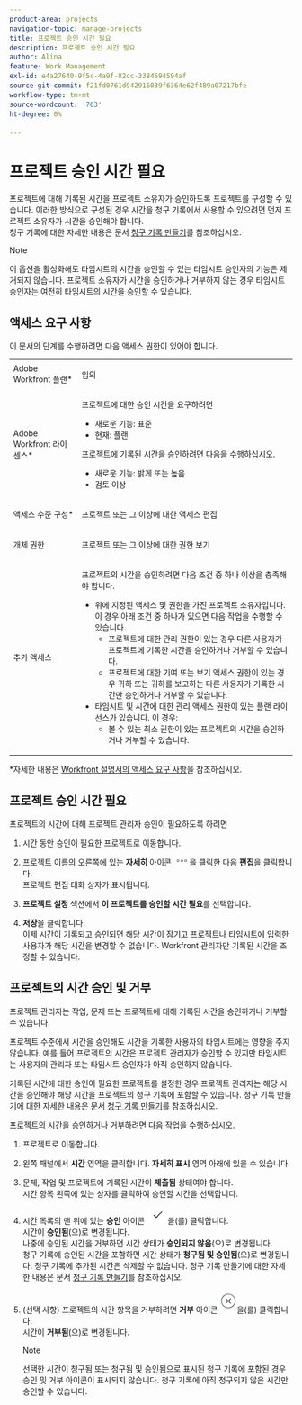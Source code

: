 ```yaml
---
product-area: projects
navigation-topic: manage-projects
title: 프로젝트 승인 시간 필요
description: 프로젝트 승인 시간 필요
author: Alina
feature: Work Management
exl-id: e4a27640-9f5c-4a9f-82cc-3384694594af
source-git-commit: f21fd0761d942916039f6364e62f489a07217bfe
workflow-type: tm+mt
source-wordcount: '763'
ht-degree: 0%

---
```


# 프로젝트 승인 시간 필요

<!--audited: 08/2024-->

프로젝트에 대해 기록된 시간을 프로젝트 소유자가 승인하도록 프로젝트를 구성할 수 있습니다. 이러한 방식으로 구성된 경우 시간을 청구 기록에서 사용할 수 있으려면 먼저 프로젝트 소유자가 시간을 승인해야 합니다.\
청구 기록에 대한 자세한 내용은 문서 [청구 기록 만들기](../../../manage-work/projects/project-finances/create-billing-records.md)를 참조하십시오.

>[!NOTE]
>
>이 옵션을 활성화해도 타임시트의 시간을 승인할 수 있는 타임시트 승인자의 기능은 제거되지 않습니다. 프로젝트 소유자가 시간을 승인하거나 거부하지 않는 경우 타임시트 승인자는 여전히 타임시트의 시간을 승인할 수 있습니다.

## 액세스 요구 사항

이 문서의 단계를 수행하려면 다음 액세스 권한이 있어야 합니다.

<table style="table-layout:auto"> 
 <col> 
 <col> 
 <tbody> 
  <tr> 
   <td role="rowheader">Adobe Workfront 플랜*</td> 
   <td> <p>임의</p> </td> 
  </tr> 
  <tr> 
   <td role="rowheader">Adobe Workfront 라이센스*</td> 
   <td> <p>프로젝트에 대한 승인 시간을 요구하려면</p>
   <ul><li>새로운 기능: 표준</li>
   <li>현재: 플랜</li></ul>

<p>프로젝트에 기록된 시간을 승인하려면 다음을 수행하십시오.</p>
   <ul><li>새로운 기능: 밝게 또는 높음</li>
   <li>검토 이상</li>
    </td> 
  </tr> 
  <tr> 
   <td role="rowheader">액세스 수준 구성*</td> 
   <td> <p>프로젝트 또는 그 이상에 대한 액세스 편집</p>  </td> 
  </tr> 
  <tr> 
   <td role="rowheader">개체 권한</td> 
   <td> <p>프로젝트 또는 그 이상에 대한 권한 보기</p>
  </tr> 
  <tr> 
   <td role="rowheader">추가 액세스</td> 
   <td> <p>프로젝트의 시간을 승인하려면 다음 조건 중 하나 이상을 충족해야 합니다.</p> 
    <ul> 
     <li>위에 지정된 액세스 및 권한을 가진 프로젝트 소유자입니다. 이 경우 아래 조건 중 하나가 있으면 다음 작업을 수행할 수 있습니다. 
      <ul>
       <li>프로젝트에 대한 관리 권한이 있는 경우 다른 사용자가 프로젝트에 기록한 시간을 승인하거나 거부할 수 있습니다.</li>
       <li> 프로젝트에 대한 기여 또는 보기 액세스 권한이 있는 경우 귀하 또는 귀하를 보고하는 다른 사용자가 기록한 시간만 승인하거나 거부할 수 있습니다.<br></li>
      </ul></li> 
     <li>타임시트 및 시간에 대한 관리 액세스 권한이 있는 플랜 라이선스가 있습니다. 이 경우:
      <ul>
       <li>볼 수 있는 최소 권한이 있는 프로젝트의 시간을 승인하거나 거부할 수 있습니다. </li>
      </ul></li> 
    </ul> </td> 
  </tr> 
 </tbody> 
</table>

*자세한 내용은 [Workfront 설명서의 액세스 요구 사항](/help/quicksilver/administration-and-setup/add-users/access-levels-and-object-permissions/access-level-requirements-in-documentation.md)을 참조하십시오.

## 프로젝트 승인 시간 필요

프로젝트의 시간에 대해 프로젝트 관리자 승인이 필요하도록 하려면

1. 시간 동안 승인이 필요한 프로젝트로 이동합니다.
1. 프로젝트 이름의 오른쪽에 있는 **자세히** 아이콘 ![자세히 아이콘](assets/more-icon.png)을 클릭한 다음 **편집**&#x200B;을 클릭합니다.\
   프로젝트 편집 대화 상자가 표시됩니다.

1. **프로젝트 설정** 섹션에서 **이 프로젝트를 승인할 시간 필요**&#x200B;를 선택합니다.
1. **저장**&#x200B;을 클릭합니다.\
   이제 시간이 기록되고 승인되면 해당 시간이 잠기고 프로젝트나 타임시트에 입력한 사용자가 해당 시간을 변경할 수 없습니다. Workfront 관리자만 기록된 시간을 조정할 수 있습니다.

## 프로젝트의 시간 승인 및 거부

프로젝트 관리자는 작업, 문제 또는 프로젝트에 대해 기록된 시간을 승인하거나 거부할 수 있습니다.

프로젝트 수준에서 시간을 승인해도 시간을 기록한 사용자의 타임시트에는 영향을 주지 않습니다. 예를 들어 프로젝트의 시간은 프로젝트 관리자가 승인할 수 있지만 타임시트는 사용자의 관리자 또는 타임시트 승인자가 아직 승인하지 않습니다.

기록된 시간에 대한 승인이 필요한 프로젝트를 설정한 경우 프로젝트 관리자는 해당 시간을 승인해야 해당 시간을 프로젝트의 청구 기록에 포함할 수 있습니다. 청구 기록 만들기에 대한 자세한 내용은 문서 [청구 기록 만들기](../../../manage-work/projects/project-finances/create-billing-records.md)를 참조하십시오.

프로젝트의 시간을 승인하거나 거부하려면 다음 작업을 수행하십시오.

1. 프로젝트로 이동합니다.
1. 왼쪽 패널에서 **시간** 영역을 클릭합니다. **자세히 표시** 영역 아래에 있을 수 있습니다.

1. 문제, 작업 및 프로젝트에 기록된 시간이 **제출됨** 상태여야 합니다.\
   시간 항목 왼쪽에 있는 상자를 클릭하여 승인할 시간을 선택합니다.

1. 시간 목록의 맨 위에 있는 **승인** 아이콘 ![](assets/approve-hours-icon.png)을(를) 클릭합니다.\
   시간이 **승인됨**(으)로 변경됩니다.\
   나중에 승인된 시간을 거부하면 시간 상태가 **승인되지 않음**(으)로 변경됩니다.\
   청구 기록에 승인된 시간을 포함하면 시간 상태가 **청구됨 및 승인됨**(으)로 변경됩니다. 청구 기록에 추가된 시간은 삭제할 수 없습니다. 청구 기록 만들기에 대한 자세한 내용은 문서 [청구 기록 만들기](../../../manage-work/projects/project-finances/create-billing-records.md)를 참조하십시오.

1. (선택 사항) 프로젝트의 시간 항목을 거부하려면 **거부** 아이콘 ![](assets/reject-hours-icon.png)을(를) 클릭합니다.\
   시간이 **거부됨**(으)로 변경됩니다.

   >[!NOTE]
   >
   >   선택한 시간이 청구됨 또는 청구됨 및 승인됨으로 표시된 청구 기록에 포함된 경우 승인 및 거부 아이콘이 표시되지 않습니다. 청구 기록에 아직 청구되지 않은 시간만 승인할 수 있습니다.

